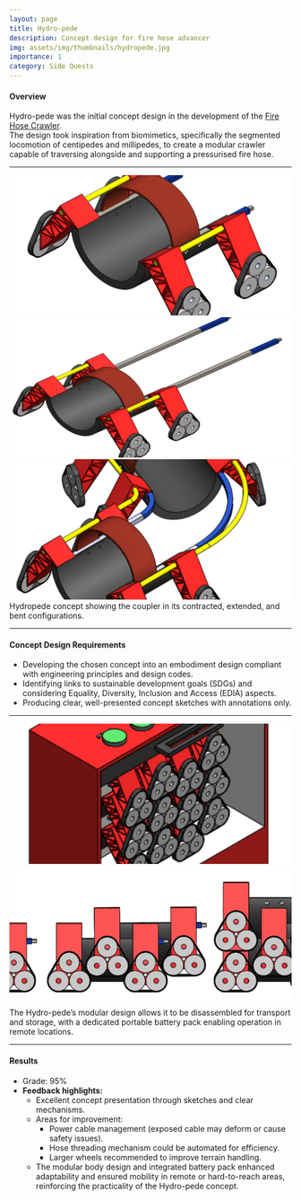 ```yaml
---
layout: page
title: Hydro-pede
description: Concept design for fire hose advancer
img: assets/img/thumbnails/hydropede.jpg
importance: 1
category: Side Quests
---
```


#### Overview

Hydro-pede was the initial concept design in the development of the [Fire Hose Crawler](https://dineth5.github.io/projects/firehose/).  
The design took inspiration from biomimetics, specifically the segmented locomotion of centipedes and millipedes, to create a modular crawler capable of traversing alongside and supporting a pressurised fire hose.

---

<style>
  .equal-h {
    height: 250px;          /* fixed height */
    width: 100%;            /* full width of the column */
    object-fit: cover;      /* crop edges if needed to fill box */
  }
</style>

<div class="row">
  <div class="col-sm mt-3 mt-md-0">
    <img src="/assets/img/Hydropede/contracted.png" 
         alt="Contracted" 
         class="equal-h rounded z-depth-1" />
  </div>
  <div class="col-sm mt-3 mt-md-0">
    <img src="/assets/img/Hydropede/extended.png" 
         alt="Extended" 
         class="equal-h rounded z-depth-1" />
  </div>
  <div class="col-sm mt-3 mt-md-0">
    <img src="/assets/img/Hydropede/bent.png" 
         alt="Bent" 
         class="equal-h rounded z-depth-1" />
  </div>
</div>

<div class="caption">
  Hydropede concept showing the coupler in its contracted, extended, and bent configurations.
</div>

---

#### Concept Design Requirements

- Developing the chosen concept into an embodiment design compliant with engineering principles and design codes.
- Identifying links to sustainable development goals (SDGs) and considering Equality, Diversity, Inclusion and Access (EDIA) aspects.
- Producing clear, well-presented concept sketches with annotations only.

---

<style>
  .equal-h {
    height: 250px;          /* fixed height */
    width: 100%;            /* full width of the column */
    object-fit: cover;      /* crop edges if needed to fill box */
  }
</style>

<div class="row">
  <div class="col-sm-4 mt-3 mt-md-0">
    <img src="/assets/img/Hydropede/batterypack.png" 
         alt="Battery Pack" 
         class="equal-h rounded z-depth-1" />
  </div>
  <div class="col-sm-6 mt-3 mt-md-0">
    <img src="/assets/img/Hydropede/modular.png" 
         alt="Modular" 
         class="equal-h rounded z-depth-1" />
  </div>
</div>

<div class="caption">
  The Hydro-pede’s modular design allows it to be disassembled for transport and storage, with a dedicated portable battery pack enabling operation in remote locations.
</div>

---

#### Results

- Grade: 95%
- **Feedback highlights:**
  - Excellent concept presentation through sketches and clear mechanisms.
  - Areas for improvement:
    - Power cable management (exposed cable may deform or cause safety issues).
    - Hose threading mechanism could be automated for efficiency.
    - Larger wheels recommended to improve terrain handling.
  - The modular body design and integrated battery pack enhanced adaptability and ensured mobility in remote or hard-to-reach areas, reinforcing the practicality of the Hydro-pede concept.
